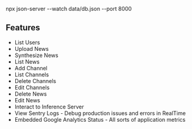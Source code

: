  npx json-server --watch data/db.json --port 8000
 
 
## Features
- List Users
- Upload News
- Synthesize News
- List News
- Add Channel
- List Channels
- Delete Channels
- Edit Channels
- Delete News
- Edit News
- Interact to Inference Server
- View Sentry Logs - Debug production issues and errors in RealTime
- Embedded Google Analytics Status - All sorts of application metrics
